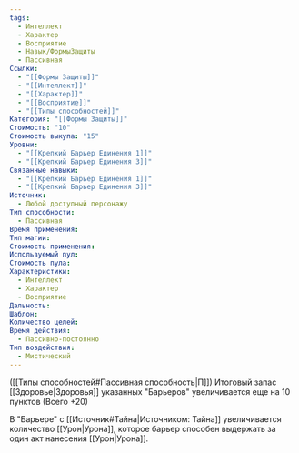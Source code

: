 ```yaml
---
tags:
  - Интеллект
  - Характер
  - Восприятие
  - Навык/ФормыЗащиты
  - Пассивная
Ссылки:
  - "[[Формы Защиты]]"
  - "[[Интеллект]]"
  - "[[Характер]]"
  - "[[Восприятие]]"
  - "[[Типы способностей]]"
Категория: "[[Формы Защиты]]"
Стоимость: "10"
Стоимость выкупа: "15"
Уровни:
  - "[[Крепкий Барьер Единения 1]]"
  - "[[Крепкий Барьер Единения 3]]"
Связанные навыки:
  - "[[Крепкий Барьер Единения 1]]"
  - "[[Крепкий Барьер Единения 3]]"
Источник:
  - Любой доступный персонажу
Тип способности:
  - Пассивная
Время применения: 
Тип магии: 
Стоимость применения: 
Используемый пул: 
Стоимость пула: 
Характеристики:
  - Интеллект
  - Характер
  - Восприятие
Дальность: 
Шаблон: 
Количество целей: 
Время действия:
  - Пассивно-постоянно
Тип воздействия:
  - Мистический
---
```

([[Типы способностей#Пассивная способность|П]]) Итоговый запас [[Здоровье|Здоровья]] указанных "Барьеров" увеличивается еще на 10 пунктов (Всего +20)

В "Барьере" с [[Источник#Тайна|Источником: Тайна]] увеличивается количество [[Урон|Урона]], которое барьер способен выдержать за один акт нанесения [[Урон|Урона]]. 